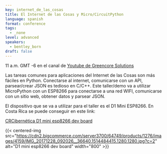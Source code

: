 ```yaml
---
key: internet_de_las_cosas
title: El Internet de las Cosas y Micro/CircuitPython
language: spanish
format: conference
tags:
  - _none
level: advanced
speakers:
  - bentley_born
draft: false
---
```

11 a.m. GMT -6 en el canal de [Youtube de Greencore Solutions](https://www.youtube.com/channel/UCeZ-Wk1LyK2lnm5x4BCbyGA)

Las tareas comunes para aplicaciones del Internet de las Cosas son más fáciles en Python. Conectarse al internet, comunicarse con un API, parsear/crear JSON es tedioso en C/C++. Este taller/demo va a utilizar MicroPython con un ESP8266 para conectarse a una red WIFI, comunicarse con un sitio web, obtener datos y parsear JSON.

El dispositivo que se va a utilizar para el taller es el D1 Mini ESP8266. En Costa Rica se puede conseguir en este link:

[CRCibernética D1 mini esp8266 dev board](https://www.crcibernetica.com/d1-mini-esp8266-development-board/)

{{< centered-img src="https://cdn2.bigcommerce.com/server3700/64749/products/1276/images/4159/IMG_20171228_092026__36640.1514484415.1280.1280.jpg?c=2" alt="D1 mini esp8266 dev board" width="800" >}}



